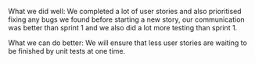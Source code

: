 What we did well:
We completed a lot of user stories and also prioritised fixing any bugs we found before starting a new story, our communication was better than sprint 1 and we also did a lot more testing than sprint 1.

What we can do better:
We will ensure that less user stories are waiting to be finished by unit tests at one time.